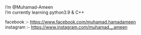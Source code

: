 I’m @Muhamad-Ameen  
I’m currently learning python3.9 & C++

facebook :- https://www.facebook.com/muhamad.hamadameen  
instagram :- https://www.instagram.com/muhamad._.ameen  
